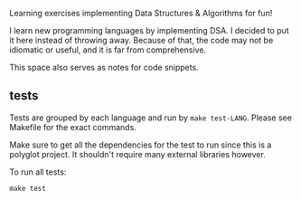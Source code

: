 Learning exercises implementing Data Structures & Algorithms for fun!

I learn new programming languages by implementing DSA. I decided to put it here
instead of throwing away. Because of that, the code may not be idiomatic or
useful, and it is far from comprehensive.

This space also serves as notes for code snippets.

## tests

Tests are grouped by each language and run by `make test-LANG`. Please see
Makefile for the exact commands.

Make sure to get all the dependencies for the test to run since this is a
polyglot project. It shouldn't require many external libraries however.

To run all tests:
```
make test
```
